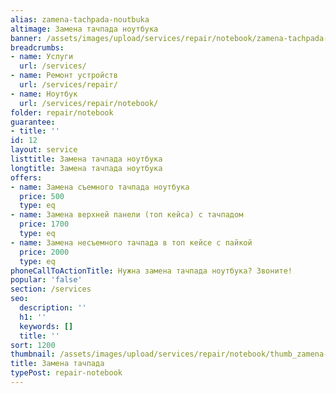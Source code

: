 ```yaml
---
alias: zamena-tachpada-noutbuka
altimage: Замена тачпада ноутбука
banner: /assets/images/upload/services/repair/notebook/zamena-tachpada-noutbuka.jpg
breadcrumbs:
- name: Услуги
  url: /services/
- name: Ремонт устройств
  url: /services/repair/
- name: Ноутбук
  url: /services/repair/notebook/
folder: repair/notebook
guarantee:
- title: ''
id: 12
layout: service
listtitle: Замена тачпада ноутбука
longtitle: Замена тачпада ноутбука
offers:
- name: Замена съемного тачпада ноутбука
  price: 500
  type: eq
- name: Замена верхней панели (топ кейса) с тачпадом
  price: 1700
  type: eq
- name: Замена несъемного тачпада в топ кейсе с пайкой
  price: 2000
  type: eq
phoneCallToActionTitle: Нужна замена тачпада ноутбука? Звоните!
popular: 'false'
section: /services
seo:
  description: ''
  h1: ''
  keywords: []
  title: ''
sort: 1200
thumbnail: /assets/images/upload/services/repair/notebook/thumb_zamena-tachpada-noutbuka.jpg
title: Замена тачпада
typePost: repair-notebook
---
```

